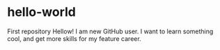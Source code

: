 # hello-world
First repository
Hellow! I am new GitHub user. I want to learn something cool, and get more skills for my feature career.
